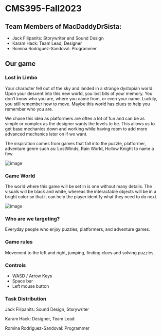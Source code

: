 # CMS395-Fall2023

## Team Members of MacDaddyDrSista:
- Jack Filipanits: Storywriter and Sound Design
- Karam Hack: Team Lead, Designer
- Romina Rodriguez-Sandoval: Programmer

## Our game
### Lost in Limbo
Your character fell out of the sky and landed in a strange dystopian world. Upon your descent into this new world, you lost bits of your memory. You don’t know who you are, where you came from, or even your name. Luckily, you still remember how to move. Maybe this world has clues to help you remember who you are.

We chose this idea as platformers are often a lot of fun and can be as simple or complex as the designer wants the levels to be. This allows us to get base mechanics down and working while having room to add more advanced mechanics later on if we want.

The inspiration comes from games that fall into the puzzle, platformer, adventure genre such as: LostWinds, Rain World, Hollow Knight to name a few.

![image](https://github.com/DrHackotomic/CMS395-Fall2023/assets/123589111/27f0d938-6a69-4988-8670-a14290b08cba)


### Game World
The world where this game will be set in is one without many details. The visuals will be black and white, whereas the interactable objects will be in a bright color so that it can help the player identify what they need to do next.

![image](https://github.com/DrHackotomic/CMS395-Fall2023/assets/123589111/04dbff85-7835-49ae-a1d0-be70ff218642)



### Who are we targeting?
Everyday people who enjoy puzzles, platformers, and adventure games.

### Game rules
Movement to the left and right, jumping, finding clues and solving puzzles.

### Controls
- WASD / Arrow Keys
- Space bar
- Left mouse button

### Task Distribution
Jack Filipanits: Sound Design, Storywriter

Karam Hack: Designer, Team Lead

Romina Rodriguez-Sandoval: Programmer
